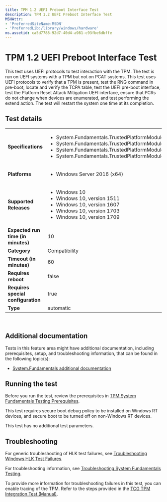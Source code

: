 ```yaml
---
title: TPM 1.2 UEFI Preboot Interface Test
description: TPM 1.2 UEFI Preboot Interface Test
MSHAttr:
- 'PreferredSiteName:MSDN'
- 'PreferredLib:/library/windows/hardware'
ms.assetid: ca5d7788-92d7-40d4-a981-c93fbe6dbffe
---
```


# <span id="p_hlk_test.1111f23a-cfec-4e0e-aa12-6c87b884102b"></span>TPM 1.2 UEFI Preboot Interface Test


This test uses UEFI protocols to test interaction with the TPM. The test is run on UEFI systems with a TPM but not on PCAT systems. This test uses UEFI protocols to verify that a TPM is present, test the RNG command in pre-boot, locate and verify the TCPA table, test the UEFI pre-boot interface, test the Platform Reset Attack Mitigation UEFI interface, ensure that PCRs do not change when devices are enumerated, and test performing the extend action. The test will restart the system one time at its completion.

## Test details
|||
|---|---|
| **Specifications**  | <ul><li>System.Fundamentals.TrustedPlatformModule.TPMRequirements</li><li>System.Fundamentals.TrustedPlatformModule.TPMComplieswithTCGTPMMainSpecification</li><li>System.Fundamentals.TrustedPlatformModule.Windows7SystemsTPM</li><li>System.Fundamentals.TrustedPlatformModule.TPMEnablesFullUseThroughSystemFirmware</li></ul> |  
| **Platforms**   | <ul><li>Windows Server 2016 (x64)</li></ul> |
| **Supported Releases** | <ul><li>Windows 10</li><li>Windows 10, version 1511</li><li>Windows 10, version 1607</li><li>Windows 10, version 1703</li><li>Windows 10, version 1709</li></ul> |
|**Expected run time (in minutes)**| 10 |
|**Category**| Compatibility |
|**Timeout (in minutes)**| 60 |
|**Requires reboot**| false |
|**Requires special configuration**| true |
|**Type**| automatic |

 

## <span id="Additional_documentation"></span><span id="additional_documentation"></span><span id="ADDITIONAL_DOCUMENTATION"></span>Additional documentation


Tests in this feature area might have additional documentation, including prerequisites, setup, and troubleshooting information, that can be found in the following topic(s):

-   [System.Fundamentals additional documentation](system-fundamentals-additional-documentation.md)

## <span id="Running_the_test"></span><span id="running_the_test"></span><span id="RUNNING_THE_TEST"></span>Running the test


Before you run the test, review the prerequisites in [TPM System Fundamentals Testing Prerequisites](tpm-system-fundamentals-testing-prerequisites.md).

This test requires secure boot debug policy to be installed on Windows RT devices, and secure boot to be turned off on non-Windows RT devices.

This test has no additional test parameters.

## <span id="Troubleshooting"></span><span id="troubleshooting"></span><span id="TROUBLESHOOTING"></span>Troubleshooting


For generic troubleshooting of HLK test failures, see [Troubleshooting Windows HLK Test Failures](..\user\troubleshooting-windows-hlk-test-failures.md).

For troubleshooting information, see [Troubleshooting System Fundamentals Testing](troubleshooting-system-fundamentals-testing.md).

To provide more information for troubleshooting failures in this test, you can enable tracing of the TPM. Refer to the steps provided in the [TCG TPM Integration Test (Manual)](https://msdn.microsoft.com/en-us/library/Hh998628.aspx).

 

 






